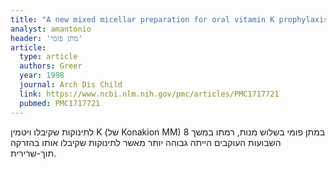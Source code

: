 ```yaml
---
title: "A new mixed micellar preparation for oral vitamin K prophylaxis: randomised controlled comparison with an intramuscular formulation in breast fed infants"
analyst: amantonio
header: 'מתן פומי'
article:
  type: article
  authors: Greer
  year: 1998
  journal: Arch Dis Child
  link: https://www.ncbi.nlm.nih.gov/pmc/articles/PMC1717721
  pubmed: PMC1717721
---
```


לתינוקות שקיבלו ויטמין K (של Konakion MM) במתן פומי בשלוש מנות, רמתו במשך 8 השבועות העוקבים הייתה גבוהה יותר מאשר לתינוקות שקיבלו אותו בהזרקה תוך-שרירית.
